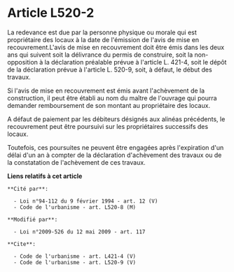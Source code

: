 # Article L520-2

La redevance est due par la personne physique ou morale qui est propriétaire des locaux à la date de l'émission de l'avis de
mise en recouvrement.L'avis de mise en recouvrement doit être émis dans les deux ans qui suivent soit la délivrance du permis
de construire, soit la non-opposition à la déclaration préalable prévue à l'article L. 421-4, soit le dépôt de la déclaration
prévue à l'article L. 520-9, soit, à défaut, le début des travaux. 

Si l'avis de mise en recouvrement est émis avant l'achèvement de la construction, il peut être établi au nom du maître de
l'ouvrage qui pourra demander remboursement de son montant au propriétaire des locaux.

A défaut de paiement par les débiteurs désignés aux alinéas précédents, le recouvrement peut être poursuivi sur les
propriétaires successifs des locaux. 

Toutefois, ces poursuites ne peuvent être engagées après l'expiration d'un délai d'un an à compter de la déclaration
d'achèvement des travaux ou de la constatation de l'achèvement de ces travaux.

**Liens relatifs à cet article**

	**Cité par**:

	  - Loi n°94-112 du 9 février 1994 - art. 12 (V)
	  - Code de l'urbanisme - art. L520-8 (M)

	**Modifié par**:

	  - Loi n°2009-526 du 12 mai 2009 - art. 117

	**Cite**:

	  - Code de l'urbanisme - art. L421-4 (V)
	  - Code de l'urbanisme - art. L520-9 (V)
